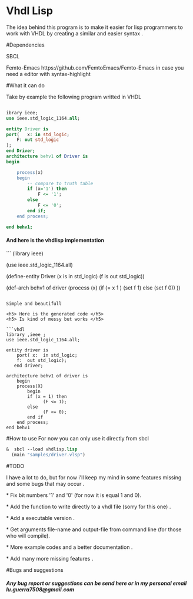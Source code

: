 # Vhdl Lisp 


<p> The idea behind this program is to make it easier for lisp programmers to work with VHDL by creating a similar and easier syntax .



#Dependencies

<p> SBCL 
<p> Femto-Emacs https://github.com/FemtoEmacs/Femto-Emacs in case you need a editor with syntax-highlight


#What it can do 

Take by example the following program writted in VHDL 

```vhdl

ibrary ieee;
use ieee.std_logic_1164.all;

entity Driver is
port(	x: in std_logic;
	F: out std_logic
);
end Driver;  
architecture behv1 of Driver is
begin

    process(x)
    begin
        -- compare to truth table
        if (x='1') then
            F <= '1';
        else
            F <= '0';
        end if;
    end process;

end behv1;
```
<h4> And here is the vhdlisp implementation </h4> 
```
(library ieee)

(use ieee.std_logic_1164.all)

(define-entity Driver
         (x is in std_logic)
         (f is out std_logic))

(def-arch behv1 of driver
     (process (x)
          (if (= x 1 )
             (set f 1)
           else
             (set f 0)) ))

```

Simple and beautifull

<h5> Here is the generated code </h5>  
<h5> Is kind of messy but works </h5>

```vhdl
library ,ieee ;
use ieee.std_logic_1164.all;

entity driver is
    port( x:  in std_logic;
	f:  out std_logic); 
   end driver;
   
architecture behv1 of driver is
	begin
	process(X)
		begin
		if (x = 1) then
      		  (F <= 1);
		else 
      		  (F <= 0);
		end if
	end process;
end behv1

```
#How to use
  For now you can only use it directly from sbcl 
```lisp 
&  sbcl --load vhdlisp.lisp
  (main "samples/driver.vlsp") 

```

#TODO 

I have a lot to do, but for now i'll keep my mind in some features missing and some bugs that may occur .

<p> * Fix bit numbers '1' and '0' (for now it is equal 1 and 0). 
<p> * Add the function to write directly to a vhdl file (sorry for this one) .
<p> * Add a executable version . 
<p> * Get arguments file-name and output-file from command line (for those who will compile).
<p> * More example codes and a better documentation . 
<p> * Add many more missing  features .

#Bugs and suggestions 

<h5> Any bug report or suggestions can be send here or in my personal email lu.guerra7508@gmail.com </h5> 
